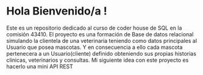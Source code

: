 # Hola Bienvenido/a !
Este es un repositorio dedicado al curso de coder house de SQL en la comisión 43410. El proyecto es una formación de Base de datos relacional simulando la clientela de una veterinaria teniendo como datos principales al Usuario que posea mascotas. Y en consecuencia a ello cada mascota pertenecera a un Usuario(cliente) definido obteniendo sus propias historias clinicas, veterinarios y consultas.
Mi siguiente idea con este proyecto es hacerlo una mini API REST
